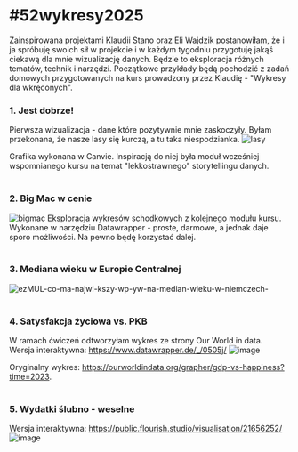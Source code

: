 # #52wykresy2025
Zainspirowana projektami Klaudii Stano oraz Eli Wajdzik postanowiłam, że i ja spróbuję swoich sił w projekcie i w każdym tygodniu przygotuję jakąś ciekawą dla mnie wizualizację danych. Będzie to eksploracja różnych tematów, technik i narzędzi. Początkowe przykłady będą pochodzić z zadań domowych przygotowanych na kurs prowadzony przez Klaudię - "Wykresy dla wkręconych".

### 1. Jest dobrze! 
Pierwsza wizualizacja - dane które pozytywnie mnie zaskoczyły. Byłam przekonana, że nasze lasy się kurczą, a tu taka niespodzianka.
![lasy](https://github.com/user-attachments/assets/349731f4-9eb7-428d-982e-a103bcae6c63)

Grafika wykonana w Canvie. Inspiracją do niej była moduł wcześniej wspomnianego kursu na temat "lekkostrawnego" storytellingu danych.
<br /> 
<br /> 

### 2. Big Mac w cenie
![bigmac](https://github.com/user-attachments/assets/71b24e1a-80b3-4622-904e-6599071d0afc)
Eksploracja wykresów schodkowych z kolejnego modułu kursu. Wykonane w narzędziu Datawrapper - proste, darmowe, a jednak daje sporo możliwości. Na pewno będę korzystać dalej.
<br /> 
<br /> 

### 3. Mediana wieku w Europie Centralnej
![ezMUL-co-ma-najwi-kszy-wp-yw-na-median-wieku-w-niemczech-](https://github.com/user-attachments/assets/424fab32-8558-47b7-ad60-2c7203302616)
<br /> 
<br /> 

### 4. Satysfakcja życiowa vs. PKB
W ramach ćwiczeń odtworzyłam wykres ze strony Our World in data.
Wersja interaktywna: https://www.datawrapper.de/_/0505j/
![image](https://github.com/user-attachments/assets/156ce768-7cdc-442c-ae47-6a6277a0d262)

Oryginalny wykres: https://ourworldindata.org/grapher/gdp-vs-happiness?time=2023.
<br /> 
<br /> 

### 5. Wydatki ślubno - weselne
Wersja interaktywna: https://public.flourish.studio/visualisation/21656252/
![image](https://github.com/user-attachments/assets/a7632f89-231f-417f-865a-cac0c62030db)

